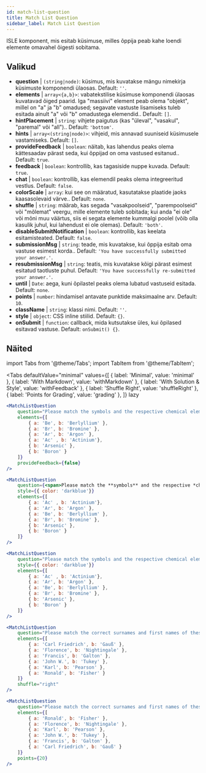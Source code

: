 ```yaml
---
id: match-list-question 
title: Match List Question
sidebar_label: Match List Question
---
```


ISLE komponent, mis esitab küsimuse, milles õppija peab kahe loendi elemente omavahel õigesti sobitama.

## Valikud

* __question__ | `(string|node)`: küsimus, mis kuvatakse mängu nimekirja küsimuste komponendi ülaosas. Default: `''`.
* __elements__ | `array<{a,b}>`: vabatekstilise küsimuse komponendi ülaosas kuvatavad õiged paarid. Iga "massiivi" element peab olema "objekt", millel on "a" ja "b" omadused; segavate vastuste lisamiseks tuleb esitada ainult "a" või "b" omadustega elemendid.. Default: `[]`.
* __hintPlacement__ | `string`: vihjete paigutus (kas "üleval", "vasakul", "paremal" või "all").. Default: `'bottom'`.
* __hints__ | `array<(string|node)>`: vihjeid, mis annavad suuniseid küsimusele vastamiseks. Default: `[]`.
* __provideFeedback__ | `boolean`: näitab, kas lahendus peaks olema kättesaadav pärast seda, kui õppijad on oma vastused esitanud.. Default: `true`.
* __feedback__ | `boolean`: kontrollib, kas tagasiside nuppe kuvada. Default: `true`.
* __chat__ | `boolean`: kontrollib, kas elemendil peaks olema integreeritud vestlus. Default: `false`.
* __colorScale__ | `array`: kui see on määratud, kasutatakse plaatide jaoks kaasasolevaid värve.. Default: `none`.
* __shuffle__ | `string`: määrab, kas segada "vasakpoolseid", "parempoolseid" või "mõlemat" veergu, mille elemente tuleb sobitada; kui anda "ei ole" või mõni muu väärtus, siis ei segata elemente kummalgi poolel (võib olla kasulik juhul, kui lahendust ei ole olemas). Default: `'both'`.
* __disableSubmitNotification__ | `boolean`: kontrollib, kas keelata esitamisteated. Default: `false`.
* __submissionMsg__ | `string`: teade, mis kuvatakse, kui õppija esitab oma vastuse esimest korda.. Default: `'You have successfully submitted your answer.'`.
* __resubmissionMsg__ | `string`: teatis, mis kuvatakse kõigi pärast esimest esitatud taotluste puhul. Default: `'You have successfully re-submitted your answer.'`.
* __until__ | `Date`: aega, kuni õpilastel peaks olema lubatud vastuseid esitada. Default: `none`.
* __points__ | `number`: hindamisel antavate punktide maksimaalne arv. Default: `10`.
* __className__ | `string`: klassi nimi. Default: `''`.
* __style__ | `object`: CSS inline stiilid. Default: `{}`.
* __onSubmit__ | `function`: callback, mida kutsutakse üles, kui õpilased esitavad vastuse. Default: `onSubmit() {}`.


## Näited

import Tabs from '@theme/Tabs';
import TabItem from '@theme/TabItem';

<Tabs
    defaultValue="minimal"
    values={[
        { label: 'Minimal', value: 'minimal' },
        { label: 'With Markdown', value: 'withMarkdown' },
        { label: 'With Solution & Style', value: 'withFeedback' },
        { label: 'Shuffle Right', value: 'shuffleRight' },
        { label: 'Points for Grading', value: 'grading' },
    ]}
    lazy
>

<TabItem value="minimal">

```jsx live
<MatchListQuestion
    question="Please match the symbols and the respective chemical element."
    elements={[
        { a: 'Be', b: 'Berlyllium' },
        { a: 'Br', b: 'Bromine' },
        { a: 'Ar', b: 'Argon' },
        { a: 'Ac' , b: 'Actinium'},
        { b: 'Arsenic' },
        { b: 'Boron' }
    ]}
    provideFeedback={false}
/>
```
</TabItem>

<TabItem value="withMarkdown">

```jsx live
<MatchListQuestion
    question={<span>Please match the **symbols** and the respective *chemical* element.</span>}
    style={{ color: 'darkblue'}}
    elements={[
        { a: 'Ac' , b: 'Actinium'},
        { a: 'Ar', b: 'Argon' },
        { a: 'Be', b: 'Berlyllium' },
        { a: 'Br', b: 'Bromine' },
        { b: 'Arsenic' },
        { b: 'Boron' }
    ]}
/>
```
</TabItem>

<TabItem value="withFeedback">

```jsx live
<MatchListQuestion
    question="Please match the symbols and the respective chemical element."
    style={{ color: 'darkblue'}}
    elements={[
        { a: 'Ac' , b: 'Actinium'},
        { a: 'Ar', b: 'Argon' },
        { a: 'Be', b: 'Berlyllium' },
        { a: 'Br', b: 'Bromine' },
        { b: 'Arsenic' },
        { b: 'Boron' }
    ]}
/>
```
</TabItem>

<TabItem value="shuffleRight">

```jsx live
<MatchListQuestion
    question="Please match the correct surnames and first names of these statisticians."
    elements={[
        { a: 'Carl Friedrich', b: 'Gauß' },
        { a: 'Florence', b: 'Nightingale' },
        { a: 'Francis', b: 'Galton' },
        { a: 'John W.', b: 'Tukey' },
        { a: 'Karl', b: 'Pearson' },
        { a: 'Ronald', b: 'Fisher' }
    ]}
    shuffle="right"
/>
```
</TabItem>

<TabItem value="grading">

```jsx live
<MatchListQuestion
    question="Please match the correct surnames and first names of these statisticians."
    elements={[
        { a: 'Ronald', b: 'Fisher' },
        { a: 'Florence', b: 'Nightingale' },
        { a: 'Karl', b: 'Pearson' },
        { a: 'John W.', b: 'Tukey' },
        { a: 'Francis', b: 'Galton' },
        { a: 'Carl Friedrich', b: 'Gauß' }
    ]}
    points={20}
/>
```
</TabItem>

</Tabs>
